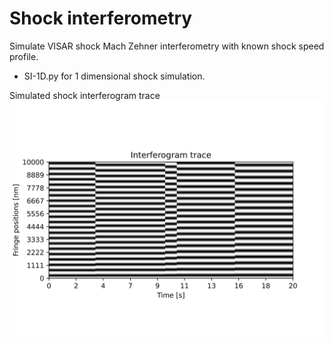 # Shock interferometry

Simulate VISAR shock Mach Zehner interferometry with known shock speed profile.

- SI-1D.py for 1 dimensional shock simulation.

Simulated shock interferogram trace
![Trace](https://github.com/EliasFink122/Shock_Interferometry/blob/main/trace.png?raw=true)